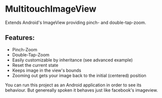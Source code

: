 # MultitouchImageView

Extends Android's ImageView providing pinch- and double-tap-zoom.

## Features:
* Pinch-Zoom
* Double-Tap-Zoom
* Easily customizable by inheritance (see advanced example)
* Reset the current state
* Keeps image in the view's bounds
* Zooming out gets your image back to the initial (centered) position

You can run this project as an Android application in order to see its behaviour. But genereally spoken it behaves just like facebook's imageview.